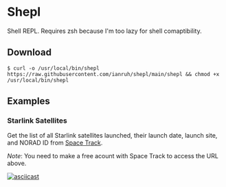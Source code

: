 # Shepl

Shell REPL. Requires zsh because I'm too lazy for shell comaptibility.

## Download

```
$ curl -o /usr/local/bin/shepl https://raw.githubusercontent.com/ianruh/shepl/main/shepl && chmod +x /usr/local/bin/shepl
```

## Examples

### Starlink Satellites

Get the list of all Starlink satellites launched, their launch date, launch
site, and NORAD ID from [Space
Track](https://www.space-track.org/basicspacedata/query/class/satcat/OBJECT_TYPE/PAYLOAD/orderby/INTLDES%20asc/emptyresult/show).

*Note*: You need to make a free acount with Space Track to access the URL
above.

[![asciicast](https://asciinema.org/a/590514.svg)](https://asciinema.org/a/590514)
